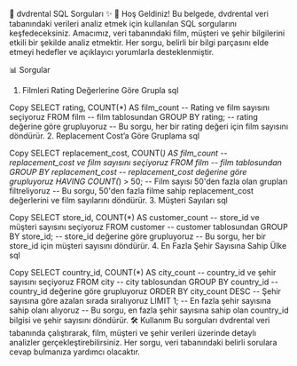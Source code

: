 📖 dvdrental SQL Sorguları ✨
🎉 Hoş Geldiniz!
Bu belgede, dvdrental veri tabanındaki verileri analiz etmek için kullanılan SQL sorgularını keşfedeceksiniz. Amacımız, veri tabanındaki film, müşteri ve şehir bilgilerini etkili bir şekilde analiz etmektir. Her sorgu, belirli bir bilgi parçasını elde etmeyi hedefler ve açıklayıcı yorumlarla desteklenmiştir.

📊 Sorgular
1. Filmleri Rating Değerlerine Göre Grupla
sql

Copy
SELECT rating, COUNT(*) AS film_count  -- Rating ve film sayısını seçiyoruz
FROM film  -- film tablosundan
GROUP BY rating;  -- rating değerine göre grupluyoruz
-- Bu sorgu, her bir rating değeri için film sayısını döndürür.
2. Replacement Cost’a Göre Gruplama
sql

Copy
SELECT replacement_cost, COUNT(*) AS film_count  -- replacement_cost ve film sayısını seçiyoruz
FROM film  -- film tablosundan
GROUP BY replacement_cost  -- replacement_cost değerine göre grupluyoruz
HAVING COUNT(*) > 50;  -- Film sayısı 50'den fazla olan grupları filtreliyoruz
-- Bu sorgu, 50'den fazla filme sahip replacement_cost değerlerini ve film sayılarını döndürür.
3. Müşteri Sayıları
sql

Copy
SELECT store_id, COUNT(*) AS customer_count  -- store_id ve müşteri sayısını seçiyoruz
FROM customer  -- customer tablosundan
GROUP BY store_id;  -- store_id değerine göre grupluyoruz
-- Bu sorgu, her bir store_id için müşteri sayısını döndürür.
4. En Fazla Şehir Sayısına Sahip Ülke
sql

Copy
SELECT country_id, COUNT(*) AS city_count  -- country_id ve şehir sayısını seçiyoruz
FROM city  -- city tablosundan
GROUP BY country_id  -- country_id değerine göre grupluyoruz
ORDER BY city_count DESC  -- Şehir sayısına göre azalan sırada sıralıyoruz
LIMIT 1;  -- En fazla şehir sayısına sahip olanı alıyoruz
-- Bu sorgu, en fazla şehir sayısına sahip olan country_id bilgisi ve şehir sayısını döndürür.
🛠️ Kullanım
Bu sorguları dvdrental veri tabanında çalıştırarak, film, müşteri ve şehir verileri üzerinde detaylı analizler gerçekleştirebilirsiniz. Her sorgu, veri tabanındaki belirli sorulara cevap bulmanıza yardımcı olacaktır.

